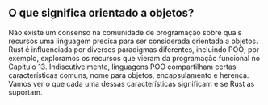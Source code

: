 ## O que significa orientado a objetos?

Não existe um consenso na comunidade de programação sobre quais recursos uma
linguagem precisa para ser considerada orientada a objetos. Rust é influenciada por diversos
paradigmas diferentes, incluindo POO; por exemplo, exploramos os
recursos que vieram da programação funcional no Capítulo 13. Indiscutivelmente, linguagens POO
compartilham certas características comuns, nome para objetos, encapsulamento
e herença. Vamos ver o que cada uma dessas características significam e
se Rust as suportam.